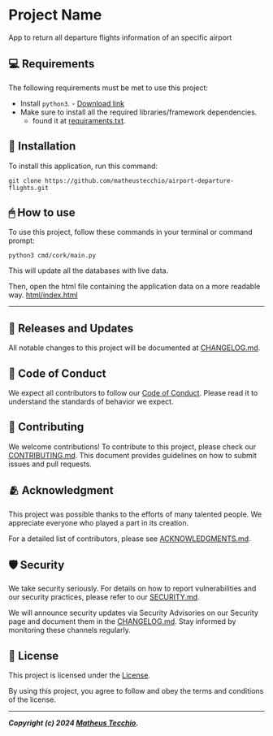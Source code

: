 # Project Name

App to return all departure flights information of an specific airport

## 💻 Requirements

The following requirements must be met to use this project:

- Install `python3`. - [Download link](https://www.python.org/downloads/)
- Make sure to install all the required libraries/framework dependencies.
  - found it at [requiraments.txt](./requirements.txt).

## 💾 Installation

To install this application, run this command:

```
git clone https://github.com/matheustecchio/airport-departure-flights.git
```

## 🖱 How to use

To use this project, follow these commands in your terminal or command prompt:

```
python3 cmd/cork/main.py
```

This will update all the databases with live data.

Then, open the html file containing the application data on a more readable way.
[html/index.html](/html/index.html)

---

## 📅 Releases and Updates
All notable changes to this project will be documented at [CHANGELOG.md](./docs/CHANGELOG.md).


## 📜 Code of Conduct

We expect all contributors to follow our [Code of Conduct](./docs/CODE_OF_CONDUCT.md). Please read it to understand the standards of behavior we expect.


## 🔁 Contributing

We welcome contributions! To contribute to this project, please check our [CONTRIBUTING.md](./docs/CONTRIBUTING.md). This document provides guidelines on how to submit issues and pull requests.

## 🫂 Acknowledgment

This project was possible thanks to the efforts of many talented people. We appreciate everyone who played a part in its creation.

For a detailed list of contributors, please see [ACKNOWLEDGMENTS.md](./docs/ACKNOWLEDGMENTS.md).

## 🛡️ Security

We take security seriously. For details on how to report vulnerabilities and our security practices, please refer to our [SECURITY.md](./docs/SECURITY.md).

We will announce security updates via Security Advisories on our Security page and document them in the [CHANGELOG.md](./docs/CHANGELOG.md). Stay informed by monitoring these channels regularly.
  
## 📝 License

This project is licensed under the [License](./docs/LICENSE).

By using this project, you agree to follow and obey the terms and conditions of the license.

---

***Copyright (c) 2024 [Matheus Tecchio](https://github.com/matheustecchio).***